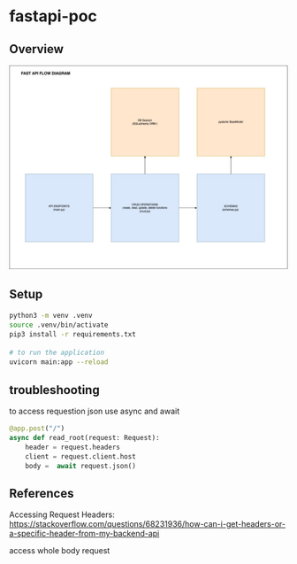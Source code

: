 # fastapi-poc

## Overview

![fastapi-0]

## Setup 
```bash
python3 -m venv .venv
source .venv/bin/activate
pip3 install -r requirements.txt 

# to run the application 
uvicorn main:app --reload
```


## troubleshooting

to access requestion json use async and await 

```python
@app.post("/")
async def read_root(request: Request):
    header = request.headers
    client = request.client.host
    body =  await request.json()
```


## References

Accessing Request Headers:
https://stackoverflow.com/questions/68231936/how-can-i-get-headers-or-a-specific-header-from-my-backend-api

access whole body request




<!-- LINKS -->
[fastapi-0]: ./uploads/fastapi-flow.jpeg
